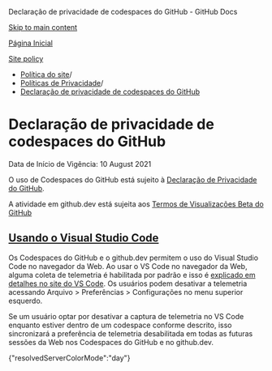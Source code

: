 Declaração de privacidade de codespaces do GitHub - GitHub Docs

[Skip to main content](#main-content)

[Página Inicial](/pt)

[Site policy](/pt/site-policy)

* [Política do site](/pt/site-policy)/
* [Políticas de Privacidade](/pt/site-policy/privacy-policies)/
* [Declaração de privacidade de codespaces do GitHub](/pt/site-policy/privacy-policies/github-codespaces-privacy-statement)

Declaração de privacidade de codespaces do GitHub
==========

Data de Início de Vigência: 10 August 2021

O uso de Codespaces do GitHub está sujeito à [Declaração de Privacidade do GitHub](/pt/site-policy/privacy-policies/github-privacy-statement).

A atividade em github.dev está sujeita aos [Termos de Visualizações Beta do GitHub](/pt/site-policy/github-terms/github-terms-of-service#j-beta-previews)

[Usando o Visual Studio Code](#usando-o-visual-studio-code)
----------

Os Codespaces do GitHub e o github.dev permitem o uso do Visual Studio Code no navegador da Web. Ao usar o VS Code no navegador da Web, alguma coleta de telemetria é habilitada por padrão e isso é [explicado em detalhes no site do VS Code](https://code.visualstudio.com/docs/getstarted/telemetry). Os usuários podem desativar a telemetria acessando Arquivo \> Preferências \> Configurações no menu superior esquerdo.

Se um usuário optar por desativar a captura de telemetria no VS Code enquanto estiver dentro de um codespace conforme descrito, isso sincronizará a preferência de telemetria desabilitada em todas as futuras sessões da Web nos Codespaces do GitHub e no github.dev.

{"resolvedServerColorMode":"day"}
